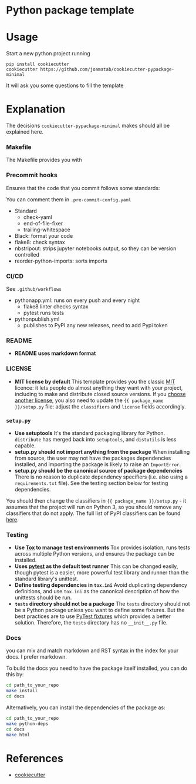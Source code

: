 # Python package template

# Usage

Start a new python project running

```
pip install cookiecutter
cookiecutter https://github.com/joamatab/cookiecutter-pypackage-minimal
```

It will ask you some questions to fill the template


# Explanation

The decisions `cookiecutter-pypackage-minimal` makes should all be explained here.


### Makefile

The Makefile provides you with

### Precommit hooks

Ensures that the code that you commit follows some standards:

You can comment them in `.pre-commit-config.yaml`

- Standard
    - check-yaml
    - end-of-file-fixer
    - trailing-whitespace
- Black: format your code
- flake8: check syntax
- nbstripout: strips jupyter notebooks output, so they can be version controlled
- reorder-python-imports: sorts imports


### CI/CD

See `.github/workflows`

- pythonapp.yml: runs on every push and every night
    - flake8 linter checks syntax 
    - pytest runs tests
- pythonpublish.yml
    - publishes to PyPI any new releases, need to add Pypi token

### README

- **README uses markdown format**

### LICENSE

- **MIT license by default**
  This template provides you the classic [MIT](https://choosealicense.com/licenses/mit/) licence: it lets people do almost anything they want with your project, including to make and distribute closed source versions.
  If you [choose another license](https://choosealicense.com/), you also need to update the `{{ package_name }}/setup.py` file:
  adjust the `classifiers` and `license` fields accordingly.

### `setup.py`

- **Use setuptools**
  It's the standard packaging library for Python. `distribute` has merged back into `setuptools`, and `distutils` is less capable.
- **setup.py should not import anything from the package**
  When installing from source, the user may not have the packages dependencies installed, and importing the package is likely to raise an `ImportError`.
- **setup.py should be the canonical source of package dependencies**
  There is no reason to duplicate dependency specifiers (i.e. also using a `requirements.txt` file). See the testing section below for testing dependencies.

You should then change the classifiers in `{{ package_name }}/setup.py` - it assumes that the project will run on Python 3, so you should remove any classifiers that do not apply. The full list of PyPI classifiers can be found [here](https://pypi.org/classifiers/).


### Testing

- **Use [Tox](https://tox.readthedocs.io) to manage test environments**
  Tox provides isolation, runs tests across multiple Python versions, and ensures the package can be installed.
- **Uses [pytest](https://docs.pytest.org) as the default test runner**
  This can be changed easily, though pytest is a easier, more powerful test library and runner than the standard library's unittest.
- **Define testing dependencies in `tox.ini`**
  Avoid duplicating dependency definitions, and use `tox.ini` as the canonical description of how the unittests should be run.
- **`tests` directory should not be a package**
  The `tests` directory should not be a Python package unless you want to define some fixtures.
  But the best practices are to use [PyTest fixtures](https://docs.pytest.org/en/latest/fixture.html) which provides a better solution.
  Therefore, the `tests` directory has no `__init__.py` file.

### Docs

you can mix and match markdown and RST syntax in the index for your docs. I prefer markdown.

To build the docs you need to have the package itself installed, you can do this by:
```bash
cd path_to_your_repo
make install
cd docs
```

Alternatively, you can install the dependencies of the package as:
```bash
cd path_to_your_repo
make python-deps
cd docs
make html
```

# References

- [cookiecutter](https://github.com/audreyr/cookiecutter) 
